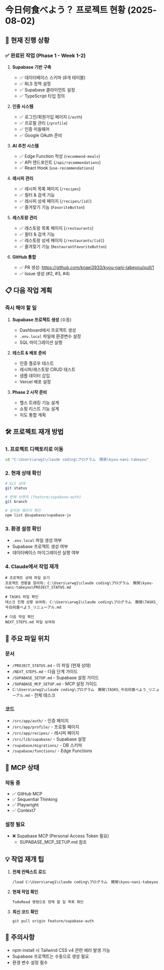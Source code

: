 # 今日何食べよう？ 프로젝트 현황 (2025-08-02)

## 🚀 현재 진행 상황

### ✅ 완료된 작업 (Phase 1 - Week 1-2)

1. **Supabase 기반 구축**
   - ✅ 데이터베이스 스키마 (8개 테이블)
   - ✅ RLS 정책 설정
   - ✅ Supabase 클라이언트 설정
   - ✅ TypeScript 타입 정의

2. **인증 시스템**
   - ✅ 로그인/회원가입 페이지 (`/auth`)
   - ✅ 프로필 관리 (`/profile`)
   - ✅ 인증 미들웨어
   - ✅ Google OAuth 준비

3. **AI 추천 시스템**
   - ✅ Edge Function 작성 (`recommend-meals`)
   - ✅ API 엔드포인트 (`/api/recommendations`)
   - ✅ React Hook (`use-recommendations`)

4. **레시피 관리**
   - ✅ 레시피 목록 페이지 (`/recipes`)
   - ✅ 필터 & 검색 기능
   - ✅ 레시피 상세 페이지 (`/recipes/[id]`)
   - ✅ 즐겨찾기 기능 (`FavoriteButton`)

5. **레스토랑 관리**
   - ✅ 레스토랑 목록 페이지 (`/restaurants`)
   - ✅ 필터 & 검색 기능
   - ✅ 레스토랑 상세 페이지 (`/restaurants/[id]`)
   - ✅ 즐겨찾기 기능 (`RestaurantFavoriteButton`)

6. **GitHub 통합**
   - ✅ PR 생성: https://github.com/knaei3933/kyou-nani-tabeyou/pull/1
   - ✅ Issue 생성 (#2, #3, #4)

## 📋 다음 작업 계획

### 즉시 해야 할 일
1. **Supabase 프로젝트 생성** (수동)
   - Dashboard에서 프로젝트 생성
   - `.env.local` 파일에 환경변수 설정
   - SQL 마이그레이션 실행

2. **테스트 & 배포 준비**
   - 인증 플로우 테스트
   - 레시피/레스토랑 CRUD 테스트
   - 샘플 데이터 삽입
   - Vercel 배포 설정

3. **Phase 2 시작 준비**
   - 헬스 트래킹 기능 설계
   - 쇼핑 리스트 기능 설계
   - 지도 통합 계획

## 🛠️ 프로젝트 재개 방법

### 1. 프로젝트 디렉토리로 이동
```bash
cd "C:\Users\arwg1\claude coding\プログラム　開発\kyou-nani-tabeyou"
```

### 2. 현재 상태 확인
```bash
# Git 상태
git status

# 현재 브랜치 (feature/supabase-auth)
git branch

# 설치된 패키지 확인
npm list @supabase/supabase-js
```

### 3. 환경 설정 확인
- `.env.local` 파일 생성 여부
- Supabase 프로젝트 생성 여부
- 데이터베이스 마이그레이션 실행 여부

### 4. Claude에서 작업 재개
```
# 프로젝트 상태 파일 읽기
프로젝트 현황을 알려줘: C:\Users\arwg1\claude coding\プログラム　開発\kyou-nani-tabeyou\PROJECT_STATUS.md

# TASKS 파일 확인
태스크 진행 상황 보여줘: C:\Users\arwg1\claude coding\プログラム　開発\TASKS_今日何食べよう_リニューアル.md

# 다음 작업 확인
NEXT_STEPS.md 파일 보여줘
```

## 📁 주요 파일 위치

### 문서
- `/PROJECT_STATUS.md` - 이 파일 (현재 상태)
- `/NEXT_STEPS.md` - 다음 단계 가이드
- `/SUPABASE_SETUP.md` - Supabase 설정 가이드
- `/SUPABASE_MCP_SETUP.md` - MCP 설정 가이드
- `C:\Users\arwg1\claude coding\プログラム　開発\TASKS_今日何食べよう_リニューアル.md` - 전체 태스크

### 코드
- `/src/app/auth/` - 인증 페이지
- `/src/app/profile/` - 프로필 페이지
- `/src/app/recipes/` - 레시피 페이지
- `/src/lib/supabase/` - Supabase 설정
- `/supabase/migrations/` - DB 스키마
- `/supabase/functions/` - Edge Functions

## 🔧 MCP 상태

### 작동 중
- ✅ GitHub MCP
- ✅ Sequential Thinking
- ✅ Playwright
- ✅ Context7

### 설정 필요
- ❌ Supabase MCP (Personal Access Token 필요)
  - SUPABASE_MCP_SETUP.md 참조

## 💡 작업 재개 팁

1. **전체 컨텍스트 로드**
   ```
   /load C:\Users\arwg1\claude coding\プログラム　開発\kyou-nani-tabeyou
   ```

2. **현재 작업 확인**
   ```
   TodoRead 명령으로 현재 할 일 목록 확인
   ```

3. **최신 코드 확인**
   ```
   git pull origin feature/supabase-auth
   ```

## 🚨 주의사항

- npm install 시 Tailwind CSS v4 관련 에러 발생 가능
- Supabase 프로젝트는 수동으로 생성 필요
- 환경 변수 설정 필수